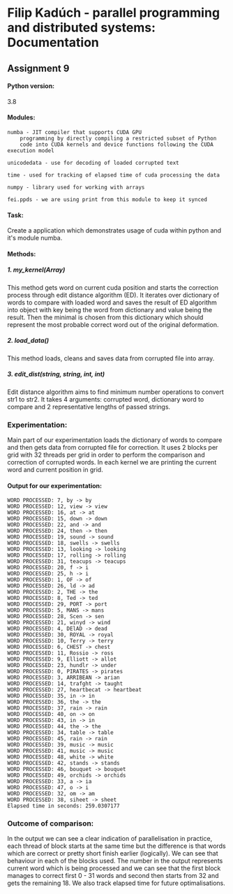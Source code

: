 # Filip Kadúch - parallel programming and distributed systems: Documentation

## Assignment 9

#### Python version:
  3.8
#### Modules:
    numba - JIT compiler that supports CUDA GPU
        programming by directly compiling a restricted subset of Python
        code into CUDA kernels and device functions following the CUDA execution model
    
    unicodedata - use for decoding of loaded corrupted text
    
    time - used for tracking of elapsed time of cuda processing the data
    
    numpy - library used for working with arrays
    
    fei.ppds - we are using print from this module to keep it synced

#### Task:
  Create a application which demonstrates usage of cuda within python and it's module numba.

#### Methods: 
##### 1. my_kernel(Array)
   This method gets word on current cuda position and starts
   the correction process through edit distance algorithm (ED). It
   iterates over dictionary of words to compare with loaded word
   and saves the result of ED algorithm into object with key being the word from
   dictionary and value being the result. Then the minimal is chosen from
   this dictionary which should represent the most probable correct word out of the original deformation.

##### 2. load_data()
  This method loads, cleans and saves data from corrupted file
  into array.
  
##### 3. edit_dist(string, string, int, int)
   Edit distance algorithm aims to find minimum number
   operations to convert str1 to str2. It takes 4 arguments: 
   corrupted word, dictionary word to compare and 2 representative lengths of passed strings.

### Experimentation:
Main part of our experimentation loads the
dictionary of words to compare and then
gets data from corrupted file for correction.
It uses 2 blocks per grid with 32 threads per grid
in order to perform the comparison and
correction of corrupted words. In each kernel we are printing the current word and current position in grid.

#### Output for our experimentation:

```
WORD PROCESSED: 7, by -> by
WORD PROCESSED: 12, view -> view
WORD PROCESSED: 16, at -> at
WORD PROCESSED: 15, down -> down
WORD PROCESSED: 22, and -> and
WORD PROCESSED: 24, then -> then
WORD PROCESSED: 19, sound -> sound
WORD PROCESSED: 18, swells -> swells
WORD PROCESSED: 13, looking -> looking
WORD PROCESSED: 17, rolling -> rolling
WORD PROCESSED: 31, teacups -> teacups
WORD PROCESSED: 20, f -> i
WORD PROCESSED: 25, h -> i
WORD PROCESSED: 1, OF -> of
WORD PROCESSED: 26, ld -> ad
WORD PROCESSED: 2, THE -> the
WORD PROCESSED: 8, Ted -> ted
WORD PROCESSED: 29, PORT -> port
WORD PROCESSED: 5, MANS -> mans
WORD PROCESSED: 28, Scen -> sen
WORD PROCESSED: 21, winyd -> wind
WORD PROCESSED: 4, DElAD -> dead
WORD PROCESSED: 30, ROYAL -> royal
WORD PROCESSED: 10, Terry -> terry
WORD PROCESSED: 6, CHEST -> chest
WORD PROCESSED: 11, Rossio -> ross
WORD PROCESSED: 9, Elliott -> allot
WORD PROCESSED: 23, hundlr -> under
WORD PROCESSED: 0, PIRATES -> pirates
WORD PROCESSED: 3, ARRIBEAN -> arian
WORD PROCESSED: 14, trafght -> taught
WORD PROCESSED: 27, heartbecat -> heartbeat
WORD PROCESSED: 35, in -> in
WORD PROCESSED: 36, the -> the
WORD PROCESSED: 37, rain -> rain
WORD PROCESSED: 40, on -> on
WORD PROCESSED: 43, in -> in
WORD PROCESSED: 44, the -> the
WORD PROCESSED: 34, table -> table
WORD PROCESSED: 45, rain -> rain
WORD PROCESSED: 39, music -> music
WORD PROCESSED: 41, music -> music
WORD PROCESSED: 48, white -> white
WORD PROCESSED: 42, stands -> stands
WORD PROCESSED: 46, bouquet -> bouquet
WORD PROCESSED: 49, orchids -> orchids
WORD PROCESSED: 33, a -> ia
WORD PROCESSED: 47, o -> i
WORD PROCESSED: 32, om -> am
WORD PROCESSED: 38, siheet -> sheet
Elapsed time in seconds: 259.0307177
```


### Outcome of comparison:
In the output we can see a clear indication of parallelisation in practice, each thread of block starts at the same time but the difference is that words which are correct or pretty short finish earlier (logically). We can see that behaviour in each of the blocks used. The number in the output represents current word which is being processed and we can see that the first block manages to correct first 0 - 31 words and second then starts from 32 and gets the remaining 18. We also track elapsed time for future optimalisations.


